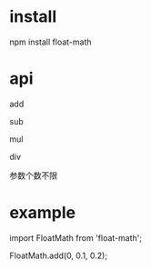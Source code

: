 # install
npm install float-math

# api

add

sub

mul

div

参数个数不限
# example
import FloatMath from 'float-math';

FloatMath.add(0, 0.1, 0.2);
